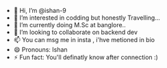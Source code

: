 - 👋 Hi, I’m @ishan-9
- 👀 I’m interested in codding but honestly Travelling...
- 🌱 I’m currently doing M.Sc at banglore..
- 💞️ I’m looking to collaborate on backend dev 
- 📫 You can msg me in insta , i'hve metioned in bio
- 😄 Pronouns: Ishan
- ⚡ Fun fact: You'll definatly know after connection :)


